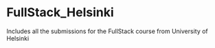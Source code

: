 # FullStack_Helsinki
Includes all the submissions for the FullStack course from University of Helsinki
